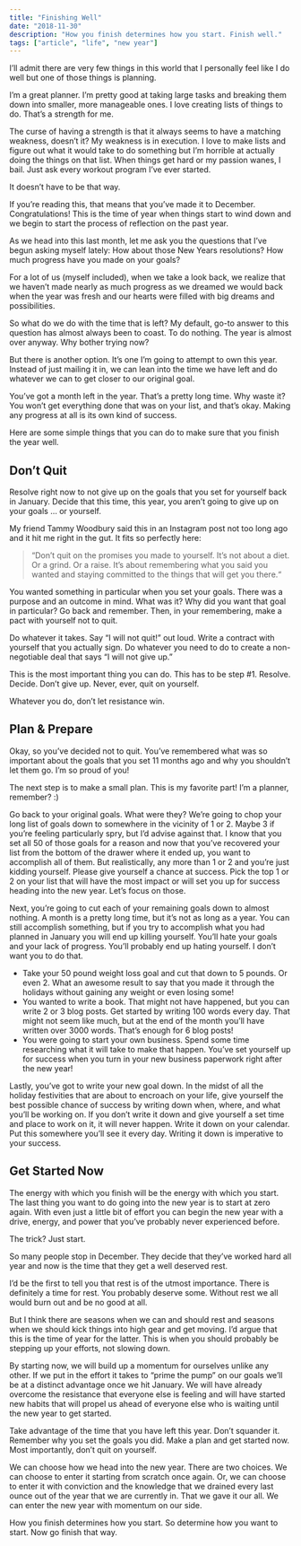 ```yaml
---
title: "Finishing Well"
date: "2018-11-30"
description: "How you finish determines how you start. Finish well."
tags: ["article", "life", "new year"]
---
```


I’ll admit there are very few things in this world that I personally feel like I do well but one of those things is planning.

I’m a great planner. I’m pretty good at taking large tasks and breaking them down into smaller, more manageable ones. I love creating lists of things to do. That’s a strength for me.

The curse of having a strength is that it always seems to have a matching weakness, doesn’t it? My weakness is in execution. I love to make lists and figure out what it would take to do something but I’m horrible at actually doing the things on that list. When things get hard or my passion wanes, I bail. Just ask every workout program I’ve ever started.

It doesn’t have to be that way.

If you’re reading this, that means that you’ve made it to December. Congratulations! This is the time of year when things start to wind down and we begin to start the process of reflection on the past year.

As we head into this last month, let me ask you the questions that I’ve begun asking myself lately: How about those New Years resolutions? How much progress have you made on your goals?

For a lot of us (myself included), when we take a look back, we realize that we haven’t made nearly as much progress as we dreamed we would back when the year was fresh and our hearts were filled with big dreams and possibilities.

So what do we do with the time that is left? My default, go-to answer to this question has almost always been to coast. To do nothing. The year is almost over anyway. Why bother trying now?

But there is another option. It’s one I’m going to attempt to own this year. Instead of just mailing it in, we can lean into the time we have left and do whatever we can to get closer to our original goal.

You’ve got a month left in the year. That’s a pretty long time. Why waste it? You won’t get everything done that was on your list, and that’s okay. Making any progress at all is its own kind of success.

Here are some simple things that you can do to make sure that you finish the year well.

## Don’t Quit

Resolve right now to not give up on the goals that you set for yourself back in January. Decide that this time, this year, you aren’t going to give up on your goals … or yourself.

My friend Tammy Woodbury said this in an Instagram post not too long ago and it hit me right in the gut. It fits so perfectly here:

> “Don’t quit on the promises you made to yourself. It’s not about a diet. Or a grind. Or a raise. It’s about remembering what you said you wanted and staying committed to the things that will get you there.“

You wanted something in particular when you set your goals. There was a purpose and an outcome in mind. What was it? Why did you want that goal in particular? Go back and remember. Then, in your remembering, make a pact with yourself not to quit.

Do whatever it takes. Say “I will not quit!” out loud. Write a contract with yourself that you actually sign. Do whatever you need to do to create a non-negotiable deal that says “I will not give up.”

This is the most important thing you can do. This has to be step #1. Resolve. Decide. Don’t give up. Never, ever, quit on yourself.

Whatever you do, don’t let resistance win.

## Plan & Prepare

Okay, so you’ve decided not to quit. You’ve remembered what was so important about the goals that you set 11 months ago and why you shouldn’t let them go. I’m so proud of you!

The next step is to make a small plan. This is my favorite part! I’m a planner, remember? :)

Go back to your original goals. What were they? We’re going to chop your long list of goals down to somewhere in the vicinity of 1 or 2. Maybe 3 if you’re feeling particularly spry, but I’d advise against that. I know that you set all 50 of those goals for a reason and now that you’ve recovered your list from the bottom of the drawer where it ended up, you want to accomplish all of them. But realistically, any more than 1 or 2 and you’re just kidding yourself. Please give yourself a chance at success. Pick the top 1 or 2 on your list that will have the most impact or will set you up for success heading into the new year. Let’s focus on those.

Next, you’re going to cut each of your remaining goals down to almost nothing. A month is a pretty long time, but it’s not as long as a year. You can still accomplish something, but if you try to accomplish what you had planned in January you will end up killing yourself. You’ll hate your goals and your lack of progress. You’ll probably end up hating yourself. I don’t want you to do that.

- Take your 50 pound weight loss goal and cut that down to 5 pounds. Or even 2. What an awesome result to say that you made it through the holidays without gaining any weight or even losing some!
- You wanted to write a book. That might not have happened, but you can write 2 or 3 blog posts. Get started by writing 100 words every day. That might not seem like much, but at the end of the month you’ll have written over 3000 words. That’s enough for 6 blog posts!
- You were going to start your own business. Spend some time researching what it will take to make that happen. You’ve set yourself up for success when you turn in your new business paperwork right after the new year!

Lastly, you’ve got to write your new goal down. In the midst of all the holiday festivities that are about to encroach on your life, give yourself the best possible chance of success by writing down when, where, and what you’ll be working on. If you don’t write it down and give yourself a set time and place to work on it, it will never happen. Write it down on your calendar. Put this somewhere you’ll see it every day. Writing it down is imperative to your success.

## Get Started Now

The energy with which you finish will be the energy with which you start. The last thing you want to do going into the new year is to start at zero again. With even just a little bit of effort you can begin the new year with a drive, energy, and power that you’ve probably never experienced before.

The trick? Just start.

So many people stop in December. They decide that they’ve worked hard all year and now is the time that they get a well deserved rest.

I’d be the first to tell you that rest is of the utmost importance. There is definitely a time for rest. You probably deserve some. Without rest we all would burn out and be no good at all.

But I think there are seasons when we can and should rest and seasons when we should kick things into high gear and get moving. I’d argue that this is the time of year for the latter. This is when you should probably be stepping up your efforts, not slowing down.

By starting now, we will build up a momentum for ourselves unlike any other. If we put in the effort it takes to “prime the pump” on our goals we’ll be at a distinct advantage once we hit January. We will have already overcome the resistance that everyone else is feeling and will have started new habits that will propel us ahead of everyone else who is waiting until the new year to get started.

Take advantage of the time that you have left this year. Don’t squander it. Remember why you set the goals you did. Make a plan and get started now. Most importantly, don’t quit on yourself.

We can choose how we head into the new year. There are two choices. We can choose to enter it starting from scratch once again. Or, we can choose to enter it with conviction and the knowledge that we drained every last ounce out of the year that we are currently in. That we gave it our all. We can enter the new year with momentum on our side.

How you finish determines how you start. So determine how you want to start. Now go finish that way.
